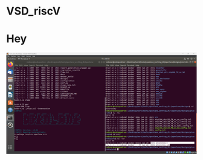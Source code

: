 # VSD_riscV

# Hey
![Invoking Openlane](https://github.com/siliconmanipulator/VSD_riscV/blob/main/day_1/1%20invoking%20openlane.png)
